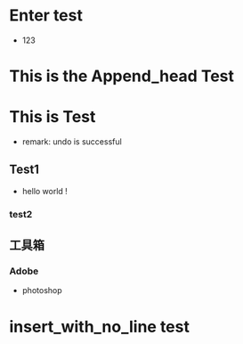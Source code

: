 # Enter test
* 123
# This is the Append_head Test
# This is Test
* remark: undo is successful
## Test1
* hello world !
### test2
## 工具箱
### Adobe
* photoshop
# insert_with_no_line test
